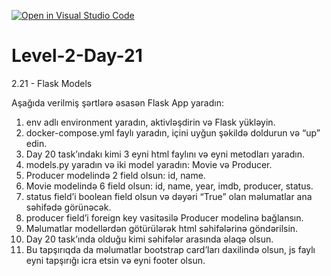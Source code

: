 [![Open in Visual Studio Code](https://classroom.github.com/assets/open-in-vscode-718a45dd9cf7e7f842a935f5ebbe5719a5e09af4491e668f4dbf3b35d5cca122.svg)](https://classroom.github.com/online_ide?assignment_repo_id=11960300&assignment_repo_type=AssignmentRepo)
# Level-2-Day-21
2.21 - Flask Models

Aşağıda verilmiş şərtlərə əsasən Flask App yaradın:
1.	env adlı environment yaradın, aktivləşdirin və Flask yükləyin.
2.	docker-compose.yml faylı yaradın, içini uyğun şəkildə doldurun və “up” edin.
3.	Day 20 task’ındakı kimi 3 eyni html faylını və eyni metodları yaradın.
4.	models.py yaradın və iki model yaradın: Movie və Producer.
5.	Producer modelində 2 field olsun: id, name.
6.	Movie modelində 6 field olsun: id, name, year, imdb, producer, status.
7.	status field’i boolean field olsun və dəyəri “True” olan məlumatlar ana səhifədə görünəcək.
8.	producer field’i foreign key vasitəsilə Producer modelinə bağlansın. 
9.	Məlumatlar modellərdən götürülərək html səhifələrinə göndərilsin.
10.	Day 20 task’ında olduğu kimi səhifələr arasında əlaqə olsun.
11.	Bu tapşırıqda da məlumatlar bootstrap card’ları daxilində olsun, js faylı eyni tapşırığı icra etsin və eyni footer olsun.
